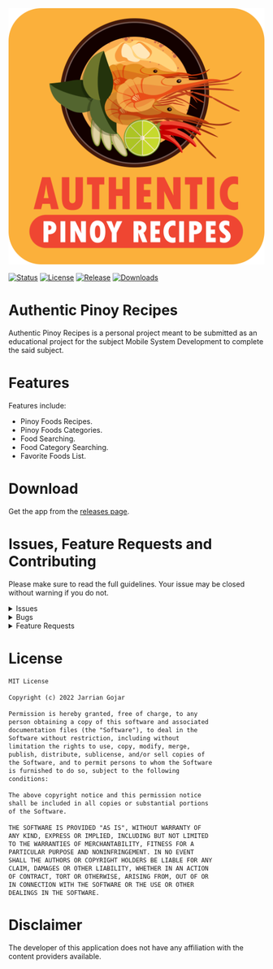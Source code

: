 ![app icon](./assets/icon.png)

[![Status](https://img.shields.io/badge/status-stable-blue.svg)](https://github.com/godkingjay/Authentic-Pinoy-Recipes-App/tree/master)
[![License](https://img.shields.io/badge/License-MIT%20or%20Apache%202-green.svg)](https://github.com/godkingjay/Authentic-Pinoy-Recipes-App/tree/master)
[![Release](https://img.shields.io/github/release/godkingjay/Authentic-Pinoy-Recipes-App.svg?maxAge=3600&label=download)](https://github.com/godkingjay/Authentic-Pinoy-Recipes-App/releases/latest)
[![Downloads](https://img.shields.io/github/downloads/godkingjay/Authentic-Pinoy-Recipes-App/total?style=flat-square)](https://github.com/godkingjay/Authentic-Pinoy-Recipes-App/releases/latest)

# Authentic Pinoy Recipes

Authentic Pinoy Recipes is a personal project meant to be submitted as an educational project for the subject Mobile System Development to complete the said subject.

# Features

Features include:

* Pinoy Foods Recipes.
* Pinoy Foods Categories.
* Food Searching.
* Food Category Searching.
* Favorite Foods List.

# Download
Get the app from the [releases page](https://github.com/godkingjay/Authentic-Pinoy-Recipes-App/releases).

# Issues, Feature Requests and Contributing

Please make sure to read the full guidelines. Your issue may be closed without warning if you do not.

<details><summary>Issues</summary>

1. **Before reporting a new issue, take a look at the already opened [issues](https://github.com/godkingjay/Authentic-Pinoy-Recipes-App/issues).**

</details>

<details><summary>Bugs</summary>

* Include version (More → About → Version)
 * If not latest, try updating, it may have already been solved
* Include steps to reproduce (if not obvious from description)
* Include screenshot (if needed)
* If it could be device-dependent, try reproducing on another device (if possible)
* Don't group unrelated requests into one issue

</details>

<details><summary>Feature Requests</summary>

* Write a detailed issue, explaining what it should do or how. Avoid writing just "like X app does"
* Include screenshot (if needed)

</details>

# License

    MIT License

    Copyright (c) 2022 Jarrian Gojar

    Permission is hereby granted, free of charge, to any
    person obtaining a copy of this software and associated
    documentation files (the "Software"), to deal in the
    Software without restriction, including without
    limitation the rights to use, copy, modify, merge,
    publish, distribute, sublicense, and/or sell copies of
    the Software, and to permit persons to whom the Software
    is furnished to do so, subject to the following
    conditions:

    The above copyright notice and this permission notice
    shall be included in all copies or substantial portions
    of the Software.

    THE SOFTWARE IS PROVIDED "AS IS", WITHOUT WARRANTY OF
    ANY KIND, EXPRESS OR IMPLIED, INCLUDING BUT NOT LIMITED
    TO THE WARRANTIES OF MERCHANTABILITY, FITNESS FOR A
    PARTICULAR PURPOSE AND NONINFRINGEMENT. IN NO EVENT
    SHALL THE AUTHORS OR COPYRIGHT HOLDERS BE LIABLE FOR ANY
    CLAIM, DAMAGES OR OTHER LIABILITY, WHETHER IN AN ACTION
    OF CONTRACT, TORT OR OTHERWISE, ARISING FROM, OUT OF OR
    IN CONNECTION WITH THE SOFTWARE OR THE USE OR OTHER
    DEALINGS IN THE SOFTWARE.

# Disclaimer

The developer of this application does not have any affiliation with the content providers available.
